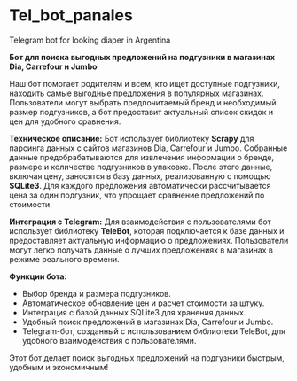 # Tel_bot_panales
Telegram bot for looking diaper in Argentina

**Бот для поиска выгодных предложений на подгузники в магазинах Dia, Carrefour и Jumbo**

Наш бот помогает родителям и всем, кто ищет доступные подгузники, находить самые выгодные предложения в популярных магазинах. Пользователи могут выбрать предпочитаемый бренд и необходимый размер подгузников, а бот предоставит актуальный список скидок и цен для удобного сравнения.

**Техническое описание:**
Бот использует библиотеку **Scrapy** для парсинга данных с сайтов магазинов Dia, Carrefour и Jumbo. Собранные данные предобрабатываются для извлечения информации о бренде, размере и количестве подгузников в упаковке. После этого данные, включая цену, заносятся в базу данных, реализованную с помощью **SQLite3**. Для каждого предложения автоматически рассчитывается цена за один подгузник, что упрощает сравнение предложений по стоимости.

**Интеграция с Telegram:**
Для взаимодействия с пользователями бот использует библиотеку **TeleBot**, которая подключается к базе данных и предоставляет актуальную информацию о предложениях. Пользователи могут легко получать данные о лучших предложениях в магазинах в режиме реального времени.

**Функции бота:**
- Выбор бренда и размера подгузников.
- Автоматическое обновление цен и расчет стоимости за штуку.
- Интеграция с базой данных SQLite3 для хранения данных.
- Удобный поиск предложений в магазинах Dia, Carrefour и Jumbo.
- Telegram-бот, созданный с использованием библиотеки TeleBot, для удобного взаимодействия с пользователями.

Этот бот делает поиск выгодных предложений на подгузники быстрым, удобным и экономичным!

